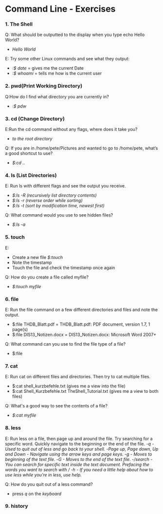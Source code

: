 # Command Line - Exercises
### 1. The Shell
Q: What should be outputted to the display when you type echo Hello World?
  - _Hello World_

E: Try some other Linux commands and see what they output:
-  _:$ date_ = gives me the current Date
-  _:$ whoami_ = tells me how is the current user 
### 2. pwd(Print Working Directory)
Q:How do I find what directory you are currently in?
- _:$ pdw_

### 3. cd (Change Directory)
E:Run the cd command without any flags, where does it take you?
- _to the root directory_
  
Q: If you are in /home/pete/Pictures and wanted to go to /home/pete, what’s a good shortcut to use?
- _$:cd .._

### 4. ls (List Directories)
E: Run ls with different flags and see the output you receive.

- _$:ls -R (recursively list directory contents)_
- _$:ls -r (reverse order while sorting)_
- _$:ls -t (sort by modification time, newest first)_

Q: What command would you use to see hidden files?
- _$:ls -a_
### 5. touch
E:  
- Create a new file _$:touch_
- Note the timestamp
- Touch the file and check the timestamp once again
  
Q: How do you create a file called myfile?
- _$:touch myfile_

### 6. file
E: Run the file command on a few different directories and files and note the output.
- $:file THDB_Blatt.pdf  = THDB_Blatt.pdf: PDF document, version 1.7, 1 page(s)
- $:file DIS13_Notizen.docx = DIS13_Notizen.docx: Microsoft Word 2007+

Q: What command can you use to find the file type of a file?
- $:file

### 7. cat
E: Run cat on different files and directories. Then try to cat multiple files. 
- $:cat shell_kurzbefehle.txt (gives me a view into the file)
- $:cat Shell_Kurzbefehle.txt TheShell_Tutorial.txt (gives me a view to both files)

Q: What's a good way to see the contents of a file?
- _$:cat myfile_

### 8. less
E: Run less on a file, then page up and around the file. Try searching for a specific word. Quickly navigate to the beginning or the end of the file.
-_q - Used to quit out of less and go back to your shell._
-_Page up, Page down, Up and Down - Navigate using the arrow keys and page keys._
-_g - Moves to beginning of the text file._
-_G - Moves to the end of the text file._
-_/search - You can search for specific text inside the text document. Prefacing the words you want to search with /_
-_h - If you need a little help about how to use less while you’re in less, use help._

Q: How do you quit out of a less command?
- press _q_ on the _keyboard_

### 9. history



    
